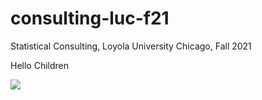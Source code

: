 # consulting-luc-f21
Statistical Consulting, Loyola University Chicago, Fall 2021

Hello Children

![](https://user-images.githubusercontent.com/43119108/138779447-0527f7c0-96a0-4c91-886c-231319a6c1bc.gif)
